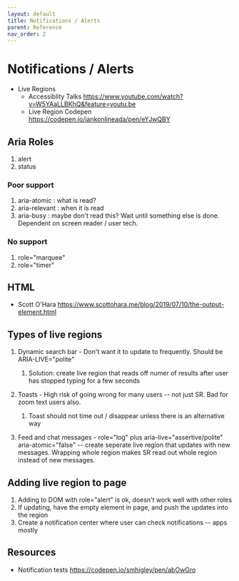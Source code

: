 ```yaml
---
layout: default
title: Notifications / Alerts
parent: Reference
nav_order: 2
---
```

# Notifications / Alerts

- Live Regions 
	- Accessiblity Talks <https://www.youtube.com/watch?v=W5YAaLLBKhQ&feature=youtu.be>
	- Live Region Codepen <https://codepen.io/iankonlineada/pen/eYJwQBY>

## Aria Roles

1. alert
2. status

### Poor support

1. aria-atomic : what is read?
2. aria-relevant : when it is read
3. aria-busy : maybe don't read this? Wait until something else is done. Dependent on screen reader / user tech.

### No support

1. role="marquee"
2. role="timer"

## HTML <output>

- Scott O'Hara <https://www.scottohara.me/blog/2019/07/10/the-output-element.html>

## Types of live regions

1. Dynamic search bar - Don't want it to update to frequently. Should be ARIA-LIVE="polite"
	1. Solution: create live region that reads off numer of results after user has stopped typing for a few seconds

2. Toasts - High risk of going wrong for many users -- not just SR. Bad for zoom text users also.
	1. Toast should not time out / disappear unless there is an alternative way 

3. Feed and chat messages - role="log" plus aria-live="assertive/polite" aria-atomic="false" -- create seperate live region that updates with new messages. Wrapping whole region makes SR read out whole region instead of new messages.

## Adding live region to page

1. Adding to DOM with role="alert" is ok, doesn't work well with other roles
2. If updating, have the empty element in page, and push the updates into the region
3. Create a notification center where user can check notifications -- apps mostly

## Resources

- Notification tests <https://codepen.io/smhigley/pen/abOwGro>
